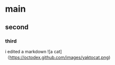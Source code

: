 # main
## second
### third
i edited a markdown
![a cat]（https://octodex.github.com/images/yaktocat.png)
